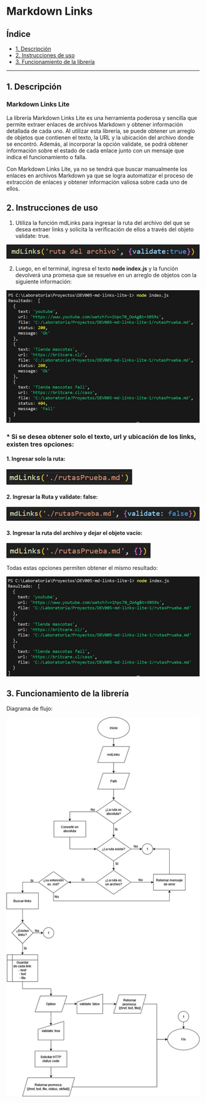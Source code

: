 # Markdown Links

## Índice

* [1. Descripción](#1-descripción)
* [2. Instrucciones de uso](#2-instrucciones-de-uso)
* [3. Funcionamiento de la librería](#3-funcionamiento-de-la-libreria)

***

## 1. Descripción

### Markdown Links Lite

La librería Markdown Links Lite es una herramienta poderosa y sencilla que permite extraer enlaces de archivos Markdown y obtener información detallada de cada uno. Al utilizar esta librería, se puede obtener un arreglo de objetos que contienen el texto, la URL y la ubicación del archivo donde se encontró. Además, al incorporar la opción validate, se podrá obtener información sobre el estado de cada enlace junto con un mensaje que indica el funcionamiento o falla.

Con Markdown Links Lite, ya no se tendrá que buscar manualmente los enlaces en archivos Markdown ya que se logra automatizar el proceso de extracción de enlaces y obtener información valiosa sobre cada uno de ellos.


## 2. Instrucciones de uso

1. Utiliza la función mdLinks para ingresar la ruta del archivo del que se desea extraer links y solicita la verificación de ellos a través del objeto validate: true.

![Función mdLinks](./img/mdLinks-validate.jpg)

2. Luego, en el terminal, ingresa el texto **node index.js** y la función devolverá una promesa que se resuelve en un arreglo de objetos con la siguiente información:

![Información entregada](./img/resultado.jpg)

### * Si se desea obtener solo el texto, url y ubicación de los links, existen tres opciones:

#### 1. Ingresar solo la ruta:
![Opción 1](./img/soloIngresoRutaEnMdLinks.jpg)

#### 2. Ingresar la Ruta y validate: false:

![Opción 2](./img/conValidateFalse.jpg)

#### 3. Ingresar la ruta del archivo y dejar el objeto vacío:

![Opción 3](./img/mdLinksConObjetoVacio.jpg)

Todas estas opciones permiten obtener el mismo resultado:

![Información entregada sin validación](./img/resultadoSoloRuta.jpg)


## 3. Funcionamiento de la librería

Diagrama de flujo:

![Diagrama de flujo mdLinks](./img/diagramaFlujomdLinks.jpg)
